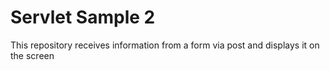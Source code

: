 # Servlet Sample 2
This repository receives information from a form via post and displays it on the screen
